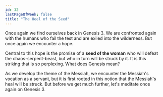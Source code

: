 ```yaml
---
id: 32
lastPageOfWeek: false
title: "The Heel of the Seed"
---
```


Once again we find ourselves back in Genesis 3. We are confronted again with the humans who fail the test and are exiled into the wilderness. But once again we encounter a hope.

Central to this hope is the promise of a **seed of the woman** who will defeat the chaos-serpent-beast, but who in turn will be struck by it. It is this striking that is so perplexing. What does Genesis mean? 

As we develop the theme of the Messiah, we encounter the Messiah's vocation as a servant, but it is first rooted in this notion that the Messiah's heal will be struck. But before we get much further, let's meditate once again on Genesis 3.